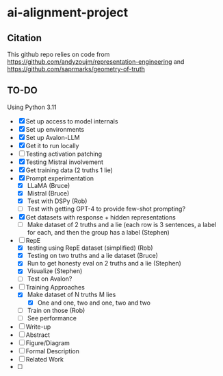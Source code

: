 # ai-alignment-project

## Citation
This github repo relies on code from https://github.com/andyzoujm/representation-engineering and https://github.com/saprmarks/geometry-of-truth

## TO-DO
Using Python 3.11

- [x] Set up access to model internals
- [x]  Set up environments
- [x]  Set up Avalon-LLM
  - [x] Get it to run locally
  - [ ] Testing activation patching
  - [x] Testing Mistral involvement
 - [x]  Get training data (2 truths 1 lie)
  - [x] Prompt experimentation
    - [x] LLaMA (Bruce)
    - [x] Mistral (Bruce)
    - [x] Test with DSPy (Rob)
    - [ ] Test with getting GPT-4 to provide few-shot prompting?
  - [x] Get datasets with response + hidden representations
    - [ ] Make dataset of 2 truths and a lie (each row is 3 sentences, a label for each, and then the group has a label (Stephen)
- [ ] RepE 
  - [x] testing using RepE dataset (simplified) (Rob)
  - [x] Testing on two truths and a lie dataset (Bruce)
  - [x] Run to get honesty eval on 2 truths and a lie (Stephen)
  - [x] Visualize (Stephen)
  - [ ] Test on Avalon?
- [ ] Training Approaches
  - [x] Make dataset of N truths M lies
    - [x] One and one, two and one, two and two
  - [ ] Train on those (Rob)
  - [ ] See performance
- [ ] Write-up
 - [ ] Abstract
 - [ ] Figure/Diagram
 - [ ] Formal Description
 - [ ] Related Work
 - [ ]   

